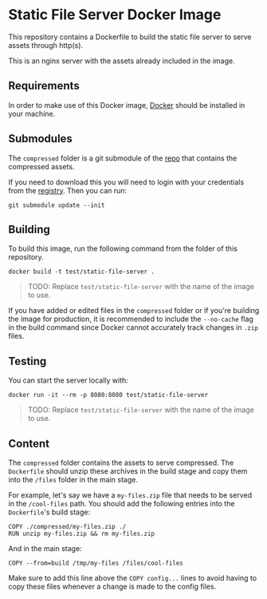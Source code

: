 # Static File Server Docker Image

This repository contains a Dockerfile to build the static file server to serve assets through http(s).

This is an nginx server with the assets already included in the image.

## Requirements

In order to make use of this Docker image, [Docker](https://www.docker.com/) should be installed in your machine.

## Submodules

The `compressed` folder is a git submodule of the [repo](https://code.moonstar-x.dev/webpep/static-files) that contains the compressed assets.

If you need to download this you will need to login with your credentials from the [registry](https://code.moonstar-x.dev/webpep). Then you can run:

```text
git submodule update --init
```

## Building

To build this image, run the following command from the folder of this repository.

```text
docker build -t test/static-file-server .
```

> TODO: Replace `test/static-file-server` with the name of the image to use.

If you have added or edited files in the `compressed` folder or if you're building the image for production, it is recommended to include the `--no-cache` flag in the build command since Docker cannot accurately track changes in `.zip` files.

## Testing

You can start the server locally with:

```text
docker run -it --rm -p 8080:8080 test/static-file-server
```

> TODO: Replace `test/static-file-server` with the name of the image to use.

## Content

The `compressed` folder contains the assets to serve compressed. The `Dockerfile` should unzip these archives in the build stage and copy them into the `/files` folder in the main stage.

For example, let's say we have a `my-files.zip` file that needs to be served in the `/cool-files` path. You should add the following entries into the `Dockerfile`'s build stage:

```docker
COPY ./compressed/my-files.zip ./
RUN unzip my-files.zip && rm my-files.zip
```

And in the main stage:

```docker
COPY --from=build /tmp/my-files /files/cool-files
```

Make sure to add this line above the `COPY config...` lines to avoid having to copy these files whenever a change is made to the config files.
